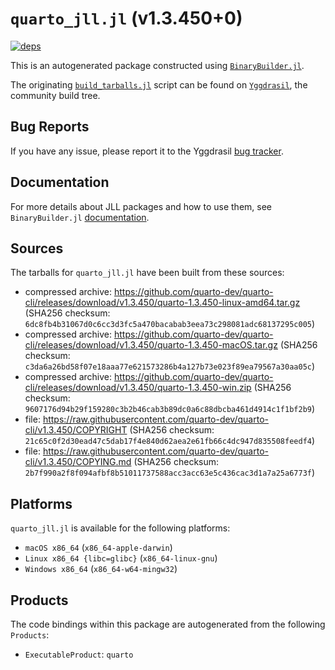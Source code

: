 # `quarto_jll.jl` (v1.3.450+0)

[![deps](https://juliahub.com/docs/quarto_jll/deps.svg)](https://juliahub.com/ui/Packages/quarto_jll/yaZtJ?page=2)

This is an autogenerated package constructed using [`BinaryBuilder.jl`](https://github.com/JuliaPackaging/BinaryBuilder.jl).

The originating [`build_tarballs.jl`](https://github.com/JuliaPackaging/Yggdrasil/blob/ceed779c86d3b294d7660427f3b941b3ded30b31/Q/quarto/build_tarballs.jl) script can be found on [`Yggdrasil`](https://github.com/JuliaPackaging/Yggdrasil/), the community build tree.

## Bug Reports

If you have any issue, please report it to the Yggdrasil [bug tracker](https://github.com/JuliaPackaging/Yggdrasil/issues).

## Documentation

For more details about JLL packages and how to use them, see `BinaryBuilder.jl` [documentation](https://docs.binarybuilder.org/stable/jll/).

## Sources

The tarballs for `quarto_jll.jl` have been built from these sources:

* compressed archive: https://github.com/quarto-dev/quarto-cli/releases/download/v1.3.450/quarto-1.3.450-linux-amd64.tar.gz (SHA256 checksum: `6dc8fb4b31067d0c6cc3d3fc5a470bacabab3eea73c298081adc68137295c005`)
* compressed archive: https://github.com/quarto-dev/quarto-cli/releases/download/v1.3.450/quarto-1.3.450-macOS.tar.gz (SHA256 checksum: `c3da6a26bd58f07e18aaa77e621573286b4a127b73e023f89ea79567a30aa05c`)
* compressed archive: https://github.com/quarto-dev/quarto-cli/releases/download/v1.3.450/quarto-1.3.450-win.zip (SHA256 checksum: `9607176d94b29f159280c3b2b46cab3b89dc0a6c88dbcba461d4914c1f1bf2b9`)
* file: https://raw.githubusercontent.com/quarto-dev/quarto-cli/v1.3.450/COPYRIGHT (SHA256 checksum: `21c65c0f2d30ead47c5dab17f4e840d62aea2e61fb66c4dc947d835508feedf4`)
* file: https://raw.githubusercontent.com/quarto-dev/quarto-cli/v1.3.450/COPYING.md (SHA256 checksum: `2b7f990a2f8f094afbf8b51011737588acc3acc63e5c436cac3d1a7a25a6773f`)

## Platforms

`quarto_jll.jl` is available for the following platforms:

* `macOS x86_64` (`x86_64-apple-darwin`)
* `Linux x86_64 {libc=glibc}` (`x86_64-linux-gnu`)
* `Windows x86_64` (`x86_64-w64-mingw32`)

## Products

The code bindings within this package are autogenerated from the following `Products`:

* `ExecutableProduct`: `quarto`
